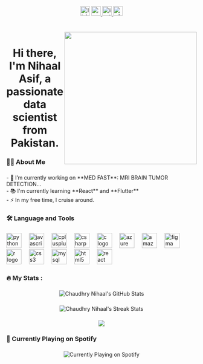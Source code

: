 <div align="center">
  <img src="https://img.shields.io/static/v1?message=LinkedIn&logo=linkedin&label=&color=0077B5&logoColor=white&labelColor=&style=for-the-badge" height="25" alt="linkedin logo"  />
  <a href="nihaalasif5@gmail.com" target="_blank">
    <img src="https://img.shields.io/static/v1?message=Gmail&logo=gmail&label=&color=D14836&logoColor=white&labelColor=#800000&style=for-the-badge" height="25" alt="gmail logo"  />
  </a>
  <a href="https://www.instagram.com/chaudhry_nihaal/" target="_blank">
    <img src="https://img.shields.io/static/v1?message=Instagram&logo=instagram&label=&color=E4405F&logoColor=white&labelColor=&style=for-the-badge" height="25" alt="instagram logo"  />
  </a>
  <a href="03018654592" target="_blank">
    <img src="https://img.shields.io/static/v1?message=Whatsapp&logo=whatsapp&label=&color=25D366&logoColor=white&labelColor=&style=for-the-badge" height="25" alt="whatsapp logo"  />
  </a>
</div>

###

<br clear="both">

<img align="right" height="350" src="https://media4.giphy.com/media/v1.Y2lkPTc5MGI3NjExMnFrOTZxN3BnbHpmb2gyMXQzdTY0YmMzdndzZ24yampoYnc5MGJrcCZlcD12MV9pbnRlcm5hbF9naWZfYnlfaWQmY3Q9Zw/KuxlA2qQS2VtmFxNc0/giphy.gif"  />

###

<h1 align="center">Hi there, I'm Nihaal Asif, a passionate data scientist from Pakistan.</h1>

###

<h3 align="left">👩‍💻  About Me</h3>

###

<p align="left">- 🔭 I’m currently working on **MED FAST**: MRI BRAIN TUMOR DETECTION...<br>- 📚 I'm currently learning **React** and **Flutter**<br>- ⚡ In my free time, I cruise around.</p>

###

<h3 align="left">🛠 Language and Tools</h3>

###

<div align="left">
  <img src="https://cdn.jsdelivr.net/gh/devicons/devicon/icons/python/python-original.svg" height="40" alt="python logo"  />
  <img width="12" />
  <img src="https://cdn.jsdelivr.net/gh/devicons/devicon/icons/javascript/javascript-original.svg" height="40" alt="javascript logo"  />
  <img width="12" />
  <img src="https://cdn.jsdelivr.net/gh/devicons/devicon/icons/cplusplus/cplusplus-original.svg" height="40" alt="cplusplus logo"  />
  <img width="12" />
  <img src="https://cdn.jsdelivr.net/gh/devicons/devicon/icons/csharp/csharp-original.svg" height="40" alt="csharp logo"  />
  <img width="12" />
  <img src="https://cdn.jsdelivr.net/gh/devicons/devicon/icons/c/c-original.svg" height="40" alt="c logo"  />
  <img width="12" />
  <img src="https://cdn.jsdelivr.net/gh/devicons/devicon/icons/azure/azure-original.svg" height="40" alt="azure logo"  />
  <img width="12" />
  <img src="https://cdn.jsdelivr.net/gh/devicons/devicon/icons/amazonwebservices/amazonwebservices-line-wordmark.svg" height="40" alt="amazonwebservices logo"  />
  <img width="12" />
  <img src="https://cdn.jsdelivr.net/gh/devicons/devicon/icons/figma/figma-original.svg" height="40" alt="figma logo"  />
  <img width="12" />
  <img src="https://cdn.jsdelivr.net/gh/devicons/devicon/icons/r/r-original.svg" height="40" alt="r logo"  />
  <img width="12" />
  <img src="https://cdn.jsdelivr.net/gh/devicons/devicon/icons/css3/css3-original.svg" height="40" alt="css3 logo"  />
  <img width="12" />
  <img src="https://cdn.jsdelivr.net/gh/devicons/devicon/icons/mysql/mysql-original.svg" height="40" alt="mysql logo"  />
  <img width="12" />
  <img src="https://cdn.jsdelivr.net/gh/devicons/devicon/icons/html5/html5-original.svg" height="40" alt="html5 logo"  />
  <img width="12" />
  <img src="https://cdn.jsdelivr.net/gh/devicons/devicon/icons/react/react-original.svg" height="40" alt="react logo"  />
</div>

###

<h3 align="left">🔥   My Stats :</h3>

###

<div align="center">
  <img src="https://github-readme-stats.vercel.app/api?username=chaudhrynihaal&show_icons=true&count_private=true&hide=prs&theme=dark&hide_border=true&border_radius=5" alt="Chaudhry Nihaal's GitHub Stats" />
</div>

###

<div align="center">
  <img src="https://github-readme-streak-stats.herokuapp.com/?user=chaudhrynihaal&theme=dark&hide_border=true" alt="Chaudhry Nihaal's Streak Stats" />
</div>

###

<div align="center">
  <img src="https://profile-counter.glitch.me/chaudhrynihaal/count.svg?"  />
</div>

###

<h3 align="left">🎵 Currently Playing on Spotify</h3>

### 
<div align="center">
  <img src="https://spotify-recently-played-readme.vercel.app/api?user=31fe7r7zy7ceseqgu7nvkglj67hm" alt="Currently Playing on Spotify" />
</div>


